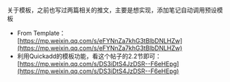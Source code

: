 关于模板，之前也写过两篇相关的推文，主要是想实现，添加笔记自动调用预设模板
- From Template：[https://mp.weixin.qq.com/s/eFYNnZa7khG3tBlbDNLHZw](https://mp.weixin.qq.com/s/eFYNnZa7khG3tBlbDNLHZw)
- 利用Quickadd的模板功能，看这个帖子的2.2节即可：[https://mp.weixin.qq.com/s/DS3iDtS4JzDSR--F6eHEpg](https://mp.weixin.qq.com/s/DS3iDtS4JzDSR--F6eHEpg)